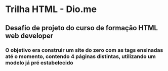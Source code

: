 # Trilha HTML - Dio.me

## Desafio de projeto do curso de formação HTML web developer

### O objetivo era construir um site do zero com as tags ensinadas até o momento, contendo 4 páginas distintas, utilizando um modelo já pré estabelecido


